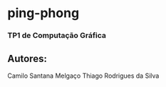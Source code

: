 # ping-phong
### TP1 de Computação Gráfica

## Autores:

Camilo Santana Melgaço
Thiago Rodrigues da Silva
